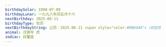 ```yaml
---
birthdaySolar: 1998-07-09
birthdayLunar: 一九九八年闰五月十六
nextBirthday: 2025-06-11
birthdayType: 农历
nextBirthdayString: 公历：2025-06-11 <span style="color:#086ddd">（对应农历：二〇二五年五月十六）</span>
animal: 戊寅年 虎
zodiac: 巨蟹座
---
```

